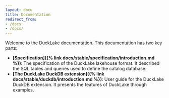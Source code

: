 ```yaml
---
layout: docu
title: Documentation
redirect_from:
- /docs
- /docs/
---
```


Welcome to the DuckLake documentation. This documentation has two key parts:

* **[Specification]({% link docs/stable/specification/introduction.md %})**: The specification of the DuckLake lakehouse format. It described the SQL tables and queries used to define the catalog database.
* **[The DuckLake DuckDB extension]({% link docs/stable/duckdb/introduction.md %})**: User guide for the DuckLake DuckDB extension. It presents the features of DuckLake through examples.
